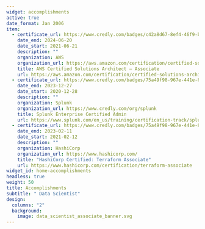 ```yaml
---
widget: accomplishments
active: true
date_format: Jan 2006
item:
  - certificate_url: https://www.credly.com/badges/c42a8d67-8ef4-46f9-bfaf-706840820e76
    date_end: 2024-06-20
    date_start: 2021-06-21
    description: ""
    organization: AWS
    organization_url: https://aws.amazon.com/certification/certified-solutions-architect-associate/
    title: AWS Certified Solutions Architect – Associate
    url: https://aws.amazon.com/certification/certified-solutions-architect-associate/
  - certificate_url: https://www.credly.com/badges/75a49f98-967e-441e-89e6-b825f1bacd9a
    date_end: 2023-12-27
    date_start: 2020-12-28
    description: ""
    organization: Splunk
    organization_url: https://www.credly.com/org/splunk
    title: Splunk Enterprise Certified Admin
    url: https://www.splunk.com/en_us/training/certification-track/splunk-enterprise-certified-admin.html
  - certificate_url: https://www.credly.com/badges/75a49f98-967e-441e-89e6-b825f1bacd9a
    date_end: 2023-02-11
    date_start: 2021-02-12
    description: ""
    organization: HashiCorp
    organization_url: https://www.hashicorp.com/
    title: "HashiCorp Certified: Terraform Associate"
    url: https://www.hashicorp.com/certification/terraform-associate
widget_id: home-accomplishments
headless: true
weight: 50
title: Accomplishments
subtitle: " Data Scientist"
design:
  columns: "2"
  background:
    image: data_scientist_associate_banner.svg
---
```

